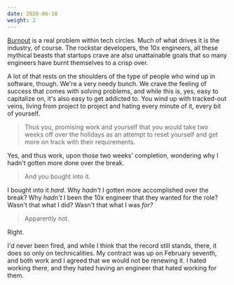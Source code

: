 ```yaml
---
date: 2020-06-10
weight: 2
---
```


<a class="pulse" href="/burnout">Burnout</a> is a real problem within tech circles. Much of what drives it is the industry, of course. The rockstar developers, the 10x engineers, all these mythical beasts that startups crave are also unattainable goals that so many engineers have burnt themselves to a crisp over.

A lot of that rests on the shoulders of the type of people who wind up in software, though. We're a very needy bunch. We crave the feeling of success that comes with solving problems, and while this is, yes, easy to capitalize on, it's also easy to get addicted to. You wind up with tracked-out veins, living from project to project and hating every minute of it, every bit of yourself.

> Thus you, promising work and yourself that you would take two weeks off over the holidays as an attempt to reset yourself and get more on track with their requirements.

Yes, and thus work, upon those two weeks' completion, wondering why I hadn't gotten more done over the break.

> And you bought into it.

I bought into it *hard*. Why *hadn't* I gotten more accomplished over the break? Why *hadn't* I been the 10x engineer that they wanted for the role? Wasn't that what I did? Wasn't that what I was *for?*

> Apparently not.

Right.

I'd never been fired, and while I think that the record still stands, there, it does so only on technicalities. My contract was up on February seventh, and both work and I agreed that we would not be renewing it. I hated working there, and they hated having an engineer that hated working for them.
